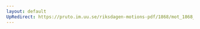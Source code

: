```yaml
---
layout: default
UpRedirect: https://pruto.im.uu.se/riksdagen-motions-pdf/1868/mot_1868__fk__89/mot_1868__fk__89-001.pdf
---
```

